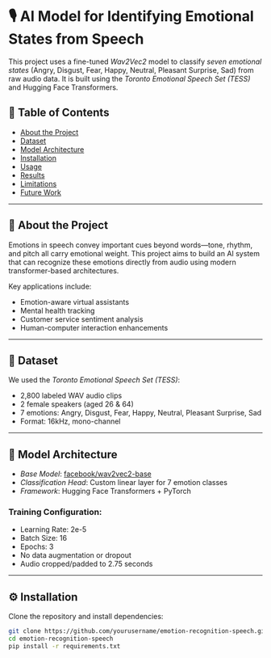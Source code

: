 # 🎙 AI Model for Identifying Emotional States from Speech

This project uses a fine-tuned *Wav2Vec2* model to classify *seven emotional states* (Angry, Disgust, Fear, Happy, Neutral, Pleasant Surprise, Sad) from raw audio data. It is built using the *Toronto Emotional Speech Set (TESS)* and Hugging Face Transformers.

## 📌 Table of Contents
- [About the Project](#about-the-project)
- [Dataset](#dataset)
- [Model Architecture](#model-architecture)
- [Installation](#installation)
- [Usage](#usage)
- [Results](#results)
- [Limitations](#limitations)
- [Future Work](#future-work)

---

## 📖 About the Project

Emotions in speech convey important cues beyond words—tone, rhythm, and pitch all carry emotional weight. This project aims to build an AI system that can recognize these emotions directly from audio using modern transformer-based architectures.

Key applications include:
- Emotion-aware virtual assistants
- Mental health tracking
- Customer service sentiment analysis
- Human-computer interaction enhancements

---

## 📁 Dataset

We used the *Toronto Emotional Speech Set (TESS)*:
- 2,800 labeled WAV audio clips
- 2 female speakers (aged 26 & 64)
- 7 emotions: Angry, Disgust, Fear, Happy, Neutral, Pleasant Surprise, Sad
- Format: 16kHz, mono-channel

---

## 🧠 Model Architecture

- *Base Model*: [facebook/wav2vec2-base](https://huggingface.co/facebook/wav2vec2-base)
- *Classification Head*: Custom linear layer for 7 emotion classes
- *Framework*: Hugging Face Transformers + PyTorch

### Training Configuration:
- Learning Rate: 2e-5
- Batch Size: 16
- Epochs: 3
- No data augmentation or dropout
- Audio cropped/padded to 2.75 seconds

---

## ⚙ Installation

Clone the repository and install dependencies:

```bash
git clone https://github.com/yourusername/emotion-recognition-speech.git
cd emotion-recognition-speech
pip install -r requirements.txt

